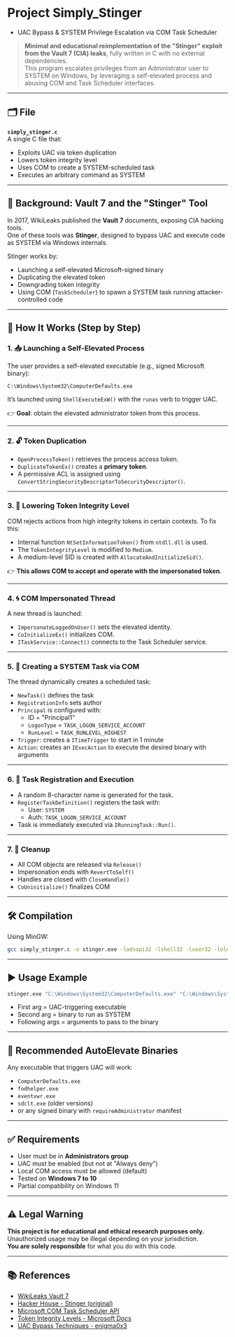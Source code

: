 # Project Simply_Stinger 
  - UAC Bypass & SYSTEM Privilege Escalation via COM Task Scheduler

> **Minimal and educational reimplementation of the "Stinger" exploit from the Vault 7 (CIA) leaks**, fully written in C with no external dependencies.  
> This program escalates privileges from an Administrator user to SYSTEM on Windows, by leveraging a self-elevated process and abusing COM and Task Scheduler interfaces.

---

## 🗂️ File

**`simply_stinger.c`**  
A single C file that:

- Exploits UAC via token duplication
- Lowers token integrity level
- Uses COM to create a SYSTEM-scheduled task
- Executes an arbitrary command as SYSTEM

---

## 📜 Background: Vault 7 and the "Stinger" Tool

In 2017, WikiLeaks published the **Vault 7** documents, exposing CIA hacking tools.  
One of these tools was **Stinger**, designed to bypass UAC and execute code as SYSTEM via Windows internals.

Stinger works by:

- Launching a self-elevated Microsoft-signed binary
- Duplicating the elevated token
- Downgrading token integrity
- Using COM (`TaskScheduler`) to spawn a SYSTEM task running attacker-controlled code

---

## 🧠 How It Works (Step by Step)

### 1. 📥 Launching a Self-Elevated Process

The user provides a self-elevated executable (e.g., signed Microsoft binary):

```
C:\Windows\System32\ComputerDefaults.exe
```

It’s launched using `ShellExecuteExW()` with the `runas` verb to trigger UAC.

👉 **Goal**: obtain the elevated administrator token from this process.

---

### 2. 🔓 Token Duplication

- `OpenProcessToken()` retrieves the process access token.
- `DuplicateTokenEx()` creates a **primary token**.
- A permissive ACL is assigned using `ConvertStringSecurityDescriptorToSecurityDescriptor()`.

---

### 3. 🔻 Lowering Token Integrity Level

COM rejects actions from high integrity tokens in certain contexts. To fix this:

- Internal function `NtSetInformationToken()` from `ntdll.dll` is used.
- The `TokenIntegrityLevel` is modified to `Medium`.
- A medium-level SID is created with `AllocateAndInitializeSid()`.

👉 **This allows COM to accept and operate with the impersonated token**.

---

### 4. 🌀 COM Impersonated Thread

A new thread is launched:

- `ImpersonateLoggedOnUser()` sets the elevated identity.
- `CoInitializeEx()` initializes COM.
- `ITaskService::Connect()` connects to the Task Scheduler service.

---

### 5. 📆 Creating a SYSTEM Task via COM

The thread dynamically creates a scheduled task:

- `NewTask()` defines the task
- `RegistrationInfo` sets author
- `Principal` is configured with:
  - ID = "Principal1"
  - `LogonType` = `TASK_LOGON_SERVICE_ACCOUNT`
  - `RunLevel` = `TASK_RUNLEVEL_HIGHEST`
- `Trigger`: creates a `ITimeTrigger` to start in 1 minute
- `Action`: creates an `IExecAction` to execute the desired binary with arguments

---

### 6. 🚀 Task Registration and Execution

- A random 8-character name is generated for the task.
- `RegisterTaskDefinition()` registers the task with:
  - User: `SYSTEM`
  - Auth: `TASK_LOGON_SERVICE_ACCOUNT`
- Task is immediately executed via `IRunningTask::Run()`.

---

### 7. 🧼 Cleanup

- All COM objects are released via `Release()`
- Impersonation ends with `RevertToSelf()`
- Handles are closed with `CloseHandle()`
- `CoUninitialize()` finalizes COM

---

## 🛠️ Compilation

Using MinGW:

```bash
gcc simply_stinger.c -o stinger.exe -ladvapi32 -lshell32 -luser32 -lole32 -ltaskschd -luuid -loleaut32
```

---

## ▶️ Usage Example

```bash
stinger.exe "C:\Windows\System32\ComputerDefaults.exe" "C:\Windows\System32\cmd.exe" /c whoami > C:\temp\result.txt
```

- First arg = UAC-triggering executable
- Second arg = binary to run as SYSTEM
- Following args = arguments to pass to the binary

---

## 🧪 Recommended AutoElevate Binaries

Any executable that triggers UAC will work:

- `ComputerDefaults.exe`
- `fodhelper.exe`
- `eventvwr.exe`
- `sdclt.exe` (older versions)
- or any signed binary with `requireAdministrator` manifest

---

## ✅ Requirements

- User must be in **Administrators group**
- UAC must be enabled (but not at "Always deny")
- Local COM access must be allowed (default)
- Tested on **Windows 7 to 10**
- Partial compatibility on Windows 11

---

## ⚠️ Legal Warning

**This project is for educational and ethical research purposes only.**  
Unauthorized usage may be illegal depending on your jurisdiction.  
**You are solely responsible** for what you do with this code.

---

## 📚 References

- [WikiLeaks Vault 7](https://wikileaks.org/ciav7p1/)
- [Hacker House - Stinger (original)](https://github.com/hackerhouse-opensource/Stinger)
- [Microsoft COM Task Scheduler API](https://learn.microsoft.com/en-us/windows/win32/taskschd/task-scheduler-start-page)
- [Token Integrity Levels - Microsoft Docs](https://learn.microsoft.com/en-us/windows/win32/secauthz/mandatory-integrity-control)
- [UAC Bypass Techniques - enigma0x3](https://enigma0x3.net/)
